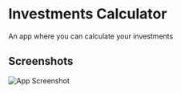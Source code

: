 # Investments Calculator

An app where you can calculate your investments


## Screenshots

![App Screenshot](https://imgur.com/gyQt576.png)

